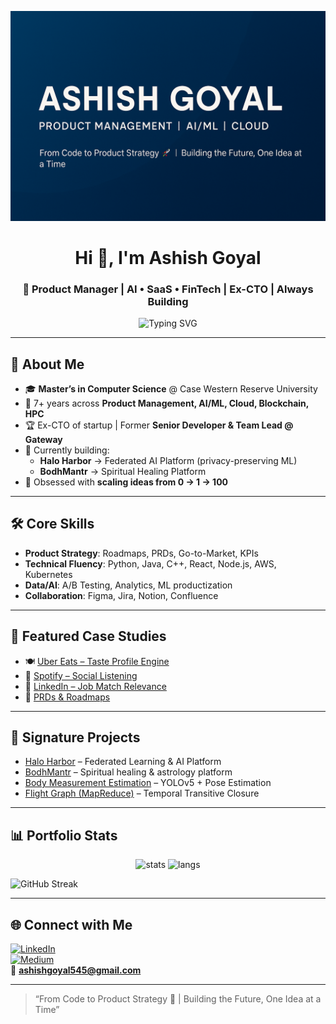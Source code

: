 <!-- Profile Banner -->
![Banner](./banner.png) <!-- Upload a banner image to your repo and update the filename -->

<h1 align="center">Hi 👋, I'm Ashish Goyal</h1>
<h3 align="center">🚀 Product Manager | AI • SaaS • FinTech | Ex-CTO | Always Building</h3>

<p align="center">
  <img src="https://readme-typing-svg.demolab.com?font=Fira+Code&size=22&pause=1000&color=F75C7E&center=true&vCenter=true&width=650&lines=From+Code+to+Product+Strategy;7%2B+Years+Building+AI%2C+Cloud%2C+HPC%2C+Blockchain;Always+Learning+%7C+Always+Creating" alt="Typing SVG" />
</p>

---

## 🌟 About Me
- 🎓 **Master’s in Computer Science** @ Case Western Reserve University  
- 💼 7+ years across **Product Management, AI/ML, Cloud, Blockchain, HPC**  
- 🏆 Ex-CTO of startup | Former **Senior Developer & Team Lead @ Gateway**  
- 🚀 Currently building:  
  - **Halo Harbor** → Federated AI Platform (privacy-preserving ML)  
  - **BodhMantr** → Spiritual Healing Platform  
- 🌱 Obsessed with **scaling ideas from 0 → 1 → 100**

---

## 🛠️ Core Skills
- **Product Strategy**: Roadmaps, PRDs, Go-to-Market, KPIs  
- **Technical Fluency**: Python, Java, C++, React, Node.js, AWS, Kubernetes  
- **Data/AI**: A/B Testing, Analytics, ML productization  
- **Collaboration**: Figma, Jira, Notion, Confluence  

---

## 📂 Featured Case Studies
- 🍽 [Uber Eats – Taste Profile Engine](https://github.com/ashishgoyal545/product-case-studies/tree/main/uber-eats-taste-profile-engine)  
- 🎵 [Spotify – Social Listening](https://github.com/ashishgoyal545/product-case-studies/tree/main/spotify-social-listening)  
- 💼 [LinkedIn – Job Match Relevance](https://github.com/ashishgoyal545/product-case-studies/tree/main/linkedin-job-match-relevance)  
- 📑 [PRDs & Roadmaps](https://github.com/ashishgoyal545/prds-and-roadmaps)  

---

## 🧩 Signature Projects
- [Halo Harbor](https://github.com/yourrepo/haloharbor) – Federated Learning & AI Platform  
- [BodhMantr](https://bodhmantr.com) – Spiritual healing & astrology platform  
- [Body Measurement Estimation](https://github.com/yourrepo/body-measurement) – YOLOv5 + Pose Estimation  
- [Flight Graph (MapReduce)](https://github.com/yourrepo/mapreduce-flight) – Temporal Transitive Closure  

---

## 📊 Portfolio Stats
<p align="center">
  <img src="https://github-readme-stats.vercel.app/api?username=ashishgoyal545&show_icons=true&theme=radical" alt="stats"/>
  <img src="https://github-readme-stats.vercel.app/api/top-langs/?username=ashishgoyal545&layout=compact&theme=radical" alt="langs"/>
</p>

![GitHub Streak](https://streak-stats.demolab.com?user=ashishgoyal545&theme=radical)

---

## 🌐 Connect with Me
[![LinkedIn](https://img.shields.io/badge/LinkedIn-Connect-blue?logo=linkedin)](https://linkedin.com/in/ashishgoyal345)  
[![Medium](https://img.shields.io/badge/Medium-Read%20my%20articles-black?logo=medium)](https://medium.com/@ashishgoyal545)  
📧 **ashishgoyal545@gmail.com**  

---

> “From Code to Product Strategy 🚀 | Building the Future, One Idea at a Time”
